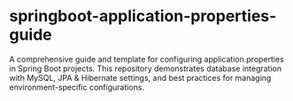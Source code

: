 # springboot-application-properties-guide
A comprehensive guide and template for configuring application.properties in Spring Boot projects. This repository demonstrates database integration with MySQL, JPA &amp; Hibernate settings, and best practices for managing environment-specific configurations.
